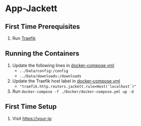 # App-Jackett

## First Time Prerequisites

1. Run [Traefik](https://github.com/mattlombana/App-Traefik)

## Running the Containers

1. Update the following lines in [docker-compose.yml](./Docker/docker-compose.yml)
    * `../Data/config:/config`
    * `../Data/downloads:/downloads`
2. Update the Traefik host label in [docker-compose.yml](./Docker/docker-compose.yml)
    * ``"traefik.http.routers.jackett.rule=Host(`localhost`)"``
3. Run `docker-compose -f ./Docker/docker-compose.yml up -d`

## First Time Setup

1. Visit <https://your-ip>
